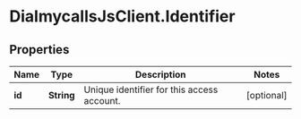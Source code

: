 # DialmycallsJsClient.Identifier

## Properties
Name | Type | Description | Notes
------------ | ------------- | ------------- | -------------
**id** | **String** | Unique identifier for this access account. | [optional] 


